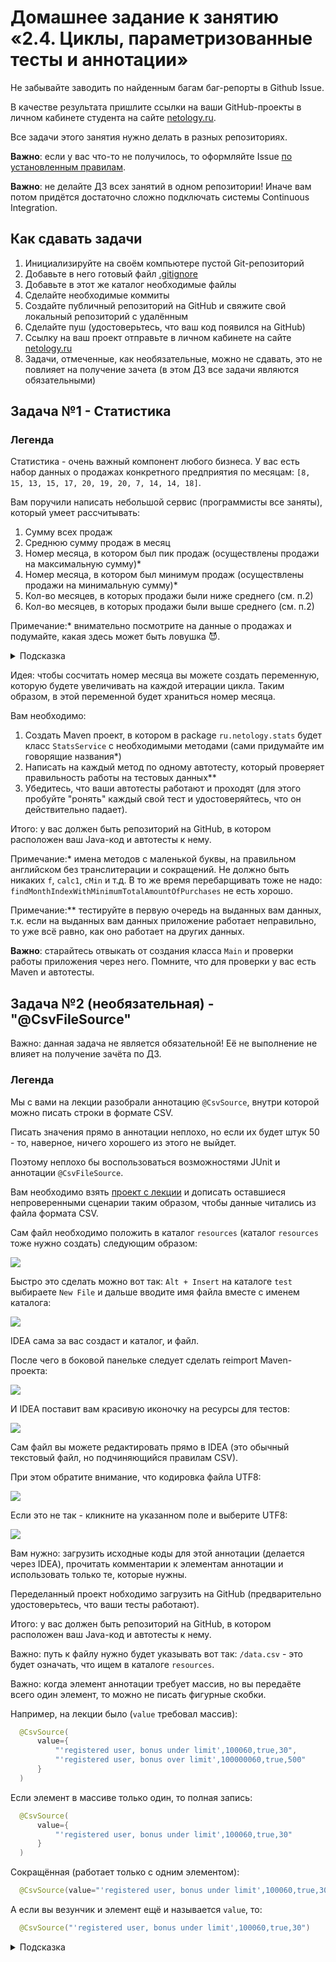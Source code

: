 # Домашнее задание к занятию «2.4. Циклы, параметризованные тесты и аннотации»

Не забывайте заводить по найденным багам баг-репорты в Github Issue.

В качестве результата пришлите ссылки на ваши GitHub-проекты в личном кабинете студента на сайте [netology.ru](https://netology.ru).

Все задачи этого занятия нужно делать в разных репозиториях.

**Важно**: если у вас что-то не получилось, то оформляйте Issue [по установленным правилам](../report-requirements.md).

**Важно**: не делайте ДЗ всех занятий в одном репозитории! Иначе вам потом придётся достаточно сложно подключать системы Continuous Integration.

## Как сдавать задачи

1. Инициализируйте на своём компьютере пустой Git-репозиторий
1. Добавьте в него готовый файл [.gitignore](../.gitignore)
1. Добавьте в этот же каталог необходимые файлы
1. Сделайте необходимые коммиты
1. Создайте публичный репозиторий на GitHub и свяжите свой локальный репозиторий с удалённым
1. Сделайте пуш (удостоверьтесь, что ваш код появился на GitHub)
1. Ссылку на ваш проект отправьте в личном кабинете на сайте [netology.ru](https://netology.ru)
1. Задачи, отмеченные, как необязательные, можно не сдавать, это не повлияет на получение зачета (в этом ДЗ все задачи являются обязательными)

## Задача №1 - Статистика

### Легенда

Статистика - очень важный компонент любого бизнеса. У вас есть набор данных о продажах конкретного предприятия по месяцам: `[8, 15, 13, 15, 17, 20, 19, 20, 7, 14, 14, 18]`.

Вам поручили написать небольшой сервис (программисты все заняты), который умеет рассчитывать:
1. Сумму всех продаж
2. Среднюю сумму продаж в месяц
3. Номер месяца, в котором был пик продаж (осуществлены продажи на максимальную сумму)*
4. Номер месяца, в котором был минимум продаж (осуществлены продажи на минимальную сумму)*
5. Кол-во месяцев, в которых продажи были ниже среднего (см. п.2)
6. Кол-во месяцев, в которых продажи были выше среднего (см. п.2)

Примечание:* внимательно посмотрите на данные о продажах и подумайте, какая здесь может быть ловушка 😈.

<details>
  <summary>Подсказка</summary>
  
  Именно здесь скрыта типичная ошибка поиска - вам всегда нужно уточнять, что вы ищете: первый, последний или все элементы.
  
  В вашем задании нужно найти последний месяц, соответствующий условиям.
</details>

Идея: чтобы сосчитать номер месяца вы можете создать переменную, которую будете увеличивать на каждой итерации цикла. Таким образом, в этой переменной будет храниться номер месяца.

Вам необходимо:
1. Создать Maven проект, в котором в package `ru.netology.stats` будет класс `StatsService` с необходимыми методами (сами придумайте им говорящие названия*)
1. Написать на каждый метод по одному автотесту, который проверяет правильность работы на тестовых данных** 
1. Убедитесь, что ваши автотесты работают и проходят (для этого пробуйте "ронять" каждый свой тест и удостоверяйтесь, что он действительно падает).

Итого: у вас должен быть репозиторий на GitHub, в котором расположен ваш Java-код и автотесты к нему.
    
Примечание:* имена методов с маленькой буквы, на правильном английском без транслитерации и сокращений. Не должно быть никаких `f`, `calc1`, `cMin` и т.д. В то же время перебарщивать тоже не надо: `findMonthIndexWithMinimumTotalAmountOfPurchases` не есть хорошо.

Примечание:** тестируйте в первую очередь на выданных вам данных, т.к. если на выданных вам данных приложение работает неправильно, то уже всё равно, как оно работает на других данных.

**Важно**: старайтесь отвыкать от создания класса `Main` и проверки работы приложения через него. Помните, что для проверки у вас есть Maven и автотесты.

## Задача №2 (необязательная) - "@CsvFileSource"

Важно: данная задача не является обязательной! Её не выполнение не влияет на получение зачёта по ДЗ.

### Легенда

Мы с вами на лекции разобрали аннотацию `@CsvSource`, внутри которой можно писать строки в формате CSV.

Писать значения прямо в аннотации неплохо, но если их будет штук 50 - то, наверное, ничего хорошего из этого не выйдет.

Поэтому неплохо бы воспользоваться возможностями JUnit и аннотации `@CsvFileSource`.

Вам необходимо взять [проект с лекции](https://github.com/netology-code/javaqa-code/tree/master/2.4_params/bonus-calculator) и дописать оставшиеся непроверенными сценарии таким образом, чтобы данные читались из файла формата CSV.

Сам файл необходимо положить в каталог `resources` (каталог `resources` тоже нужно создать) следующим образом:

![](pic/test-resources.png)

Быстро это сделать можно вот так: `Alt + Insert` на каталоге `test` выбираете `New File` и дальше вводите имя файла вместе с именем каталога:

![](pic/fast-creation.png)

IDEA сама за вас создаст и каталог, и файл.

После чего в боковой панельке следует сделать reimport Maven-проекта:

![](pic/reimport.png)

И IDEA поставит вам красивую иконочку на ресурсы для тестов:

![](pic/test-resources-imported.png)

Сам файл вы можете редактировать прямо в IDEA (это обычный текстовый файл, но подчиняющийся правилам CSV).

При этом обратите внимание, что кодировка файла UTF8:

![](pic/encoding.png)

Если это не так - кликните на указанном поле и выберите UTF8:

![](pic/utf8.png)

Вам нужно: загрузить исходные коды для этой аннотации (делается через IDEA), прочитать комментарии к элементам аннотации и использовать только те, которые нужны.

Переделанный проект нобходимо загрузить на GitHub (предварительно удостоверьтесь, что ваши тесты работают).

Итого: у вас должен быть репозиторий на GitHub, в котором расположен ваш Java-код и автотесты к нему.

Важно: путь к файлу нужно будет указывать вот так: `/data.csv` - это будет означать, что ищем в каталоге `resources`.

Важно: когда элемент аннотации требует массив, но вы передаёте всего один элемент, то можно не писать фигурные скобки.

Например, на лекции было (`value` требовал массив):
```java
  @CsvSource(
      value={
          "'registered user, bonus under limit',100060,true,30",
          "'registered user, bonus over limit',100000060,true,500"
      }
  )
```

Если элемент в массиве только один, то полная запись:
```java
  @CsvSource(
      value={
          "'registered user, bonus under limit',100060,true,30"
      }
  )
```

Сокращённая (работает только с одним элементом):
```java
  @CsvSource(value="'registered user, bonus under limit',100060,true,30")
```

А если вы везунчик и элемент ещё и называется `value`, то:
```java
  @CsvSource("'registered user, bonus under limit',100060,true,30")
```

<details>
  <summary>Подсказка</summary>
  
  Использованная аннотация должна выглядеть следующим образом:
  ```java
  @CsvFileSource(resources = "/data.csv")
  ```
</details>
